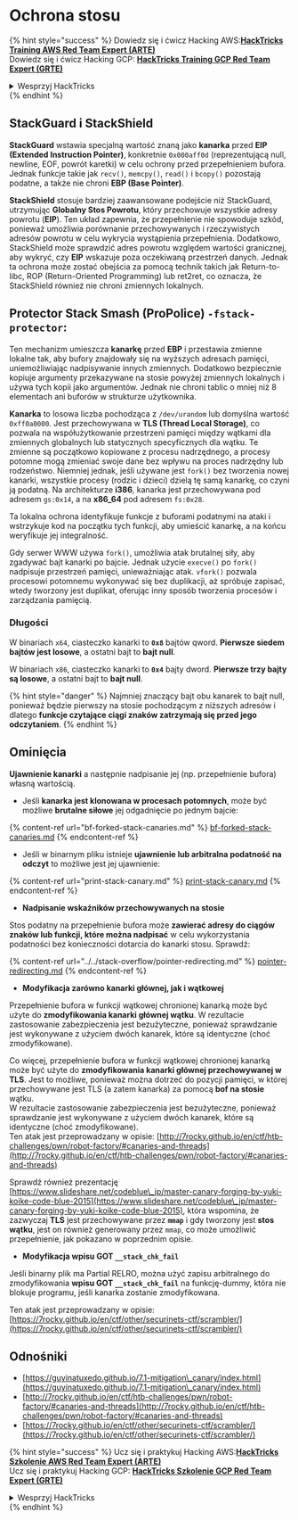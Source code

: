 # Ochrona stosu

{% hint style="success" %}
Dowiedz się i ćwicz Hacking AWS:<img src="/.gitbook/assets/arte.png" alt="" data-size="line">[**HackTricks Training AWS Red Team Expert (ARTE)**](https://training.hacktricks.xyz/courses/arte)<img src="/.gitbook/assets/arte.png" alt="" data-size="line">\
Dowiedz się i ćwicz Hacking GCP: <img src="/.gitbook/assets/grte.png" alt="" data-size="line">[**HackTricks Training GCP Red Team Expert (GRTE)**<img src="/.gitbook/assets/grte.png" alt="" data-size="line">](https://training.hacktricks.xyz/courses/grte)

<details>

<summary>Wesprzyj HackTricks</summary>

* Sprawdź [**plany subskrypcyjne**](https://github.com/sponsors/carlospolop)!
* **Dołącz do** 💬 [**grupy Discord**](https://discord.gg/hRep4RUj7f) lub [**grupy telegramowej**](https://t.me/peass) lub **śledź** nas na **Twitterze** 🐦 [**@hacktricks\_live**](https://twitter.com/hacktricks\_live)**.**
* **Dziel się trikami hakerskimi, przesyłając PR-y do** [**HackTricks**](https://github.com/carlospolop/hacktricks) i [**HackTricks Cloud**](https://github.com/carlospolop/hacktricks-cloud) repozytoriów na githubie.

</details>
{% endhint %}

## **StackGuard i StackShield**

**StackGuard** wstawia specjalną wartość znaną jako **kanarka** przed **EIP (Extended Instruction Pointer)**, konkretnie `0x000aff0d` (reprezentującą null, newline, EOF, powrót karetki) w celu ochrony przed przepełnieniem bufora. Jednak funkcje takie jak `recv()`, `memcpy()`, `read()` i `bcopy()` pozostają podatne, a także nie chroni **EBP (Base Pointer)**.

**StackShield** stosuje bardziej zaawansowane podejście niż StackGuard, utrzymując **Globalny Stos Powrotu**, który przechowuje wszystkie adresy powrotu (**EIP**). Ten układ zapewnia, że przepełnienie nie spowoduje szkód, ponieważ umożliwia porównanie przechowywanych i rzeczywistych adresów powrotu w celu wykrycia wystąpienia przepełnienia. Dodatkowo, StackShield może sprawdzić adres powrotu względem wartości granicznej, aby wykryć, czy **EIP** wskazuje poza oczekiwaną przestrzeń danych. Jednak ta ochrona może zostać obejścia za pomocą technik takich jak Return-to-libc, ROP (Return-Oriented Programming) lub ret2ret, co oznacza, że StackShield również nie chroni zmiennych lokalnych.

## **Protector Stack Smash (ProPolice) `-fstack-protector`:**

Ten mechanizm umieszcza **kanarkę** przed **EBP** i przestawia zmienne lokalne tak, aby bufory znajdowały się na wyższych adresach pamięci, uniemożliwiając nadpisywanie innych zmiennych. Dodatkowo bezpiecznie kopiuje argumenty przekazywane na stosie powyżej zmiennych lokalnych i używa tych kopii jako argumentów. Jednak nie chroni tablic o mniej niż 8 elementach ani buforów w strukturze użytkownika.

**Kanarka** to losowa liczba pochodząca z `/dev/urandom` lub domyślna wartość `0xff0a0000`. Jest przechowywana w **TLS (Thread Local Storage)**, co pozwala na współużytkowanie przestrzeni pamięci między wątkami dla zmiennych globalnych lub statycznych specyficznych dla wątku. Te zmienne są początkowo kopiowane z procesu nadrzędnego, a procesy potomne mogą zmieniać swoje dane bez wpływu na proces nadrzędny lub rodzeństwo. Niemniej jednak, jeśli używane jest `fork()` bez tworzenia nowej kanarki, wszystkie procesy (rodzic i dzieci) dzielą tę samą kanarkę, co czyni ją podatną. Na architekturze **i386**, kanarka jest przechowywana pod adresem `gs:0x14`, a na **x86\_64** pod adresem `fs:0x28`.

Ta lokalna ochrona identyfikuje funkcje z buforami podatnymi na ataki i wstrzykuje kod na początku tych funkcji, aby umieścić kanarkę, a na końcu weryfikuje jej integralność.

Gdy serwer WWW używa `fork()`, umożliwia atak brutalnej siły, aby zgadywać bajt kanarki po bajcie. Jednak użycie `execve()` po `fork()` nadpisuje przestrzeń pamięci, unieważniając atak. `vfork()` pozwala procesowi potomnemu wykonywać się bez duplikacji, aż spróbuje zapisać, wtedy tworzony jest duplikat, oferując inny sposób tworzenia procesów i zarządzania pamięcią.

### Długości

W binariach `x64`, ciasteczko kanarki to **`0x8`** bajtów qword. **Pierwsze siedem bajtów jest losowe**, a ostatni bajt to **bajt null**.

W binariach `x86`, ciasteczko kanarki to **`0x4`** bajty dword. **Pierwsze trzy bajty są losowe**, a ostatni bajt to **bajt null**.

{% hint style="danger" %}
Najmniej znaczący bajt obu kanarek to bajt null, ponieważ będzie pierwszy na stosie pochodzącym z niższych adresów i dlatego **funkcje czytające ciągi znaków zatrzymają się przed jego odczytaniem**.
{% endhint %}

## Ominięcia

**Ujawnienie kanarki** a następnie nadpisanie jej (np. przepełnienie bufora) własną wartością.

* Jeśli **kanarka jest klonowana w procesach potomnych**, może być możliwe **brutalne siłowe** jej odgadnięcie po jednym bajcie:

{% content-ref url="bf-forked-stack-canaries.md" %}
[bf-forked-stack-canaries.md](bf-forked-stack-canaries.md)
{% endcontent-ref %}

* Jeśli w binarnym pliku istnieje **ujawnienie lub arbitralna podatność na odczyt** to możliwe jest jej ujawnienie:

{% content-ref url="print-stack-canary.md" %}
[print-stack-canary.md](print-stack-canary.md)
{% endcontent-ref %}

* **Nadpisanie wskaźników przechowywanych na stosie**

Stos podatny na przepełnienie bufora może **zawierać adresy do ciągów znaków lub funkcji, które można nadpisać** w celu wykorzystania podatności bez konieczności dotarcia do kanarki stosu. Sprawdź:

{% content-ref url="../../stack-overflow/pointer-redirecting.md" %}
[pointer-redirecting.md](../../stack-overflow/pointer-redirecting.md)
{% endcontent-ref %}

* **Modyfikacja zarówno kanarki głównej, jak i wątkowej**

Przepełnienie bufora w funkcji wątkowej chronionej kanarką może być użyte do **zmodyfikowania kanarki głównej wątku**. W rezultacie zastosowanie zabezpieczenia jest bezużyteczne, ponieważ sprawdzanie jest wykonywane z użyciem dwóch kanarek, które są identyczne (choć zmodyfikowane).

Co więcej, przepełnienie bufora w funkcji wątkowej chronionej kanarką może być użyte do **zmodyfikowania kanarki głównej przechowywanej w TLS**. Jest to możliwe, ponieważ można dotrzeć do pozycji pamięci, w której przechowywane jest TLS (a zatem kanarka) za pomocą **bof na stosie** wątku.\
W rezultacie zastosowanie zabezpieczenia jest bezużyteczne, ponieważ sprawdzanie jest wykonywane z użyciem dwóch kanarek, które są identyczne (choć zmodyfikowane).\
Ten atak jest przeprowadzany w opisie: [http://7rocky.github.io/en/ctf/htb-challenges/pwn/robot-factory/#canaries-and-threads](http://7rocky.github.io/en/ctf/htb-challenges/pwn/robot-factory/#canaries-and-threads)

Sprawdź również prezentację [https://www.slideshare.net/codeblue\_jp/master-canary-forging-by-yuki-koike-code-blue-2015](https://www.slideshare.net/codeblue\_jp/master-canary-forging-by-yuki-koike-code-blue-2015), która wspomina, że zazwyczaj **TLS** jest przechowywane przez **`mmap`** i gdy tworzony jest **stos** **wątku**, jest on również generowany przez `mmap`, co może umożliwić przepełnienie, jak pokazano w poprzednim opisie.

* **Modyfikacja wpisu GOT `__stack_chk_fail`**

Jeśli binarny plik ma Partial RELRO, można użyć zapisu arbitralnego do zmodyfikowania **wpisu GOT `__stack_chk_fail`** na funkcję-dummy, która nie blokuje programu, jeśli kanarka zostanie zmodyfikowana.

Ten atak jest przeprowadzany w opisie: [https://7rocky.github.io/en/ctf/other/securinets-ctf/scrambler/](https://7rocky.github.io/en/ctf/other/securinets-ctf/scrambler/)
## Odnośniki

* [https://guyinatuxedo.github.io/7.1-mitigation\_canary/index.html](https://guyinatuxedo.github.io/7.1-mitigation\_canary/index.html)
* [http://7rocky.github.io/en/ctf/htb-challenges/pwn/robot-factory/#canaries-and-threads](http://7rocky.github.io/en/ctf/htb-challenges/pwn/robot-factory/#canaries-and-threads)
* [https://7rocky.github.io/en/ctf/other/securinets-ctf/scrambler/](https://7rocky.github.io/en/ctf/other/securinets-ctf/scrambler/)

{% hint style="success" %}
Ucz się i praktykuj Hacking AWS:<img src="/.gitbook/assets/arte.png" alt="" data-size="line">[**HackTricks Szkolenie AWS Red Team Expert (ARTE)**](https://training.hacktricks.xyz/courses/arte)<img src="/.gitbook/assets/arte.png" alt="" data-size="line">\
Ucz się i praktykuj Hacking GCP: <img src="/.gitbook/assets/grte.png" alt="" data-size="line">[**HackTricks Szkolenie GCP Red Team Expert (GRTE)**<img src="/.gitbook/assets/grte.png" alt="" data-size="line">](https://training.hacktricks.xyz/courses/grte)

<details>

<summary>Wesprzyj HackTricks</summary>

* Sprawdź [**plany subskrypcyjne**](https://github.com/sponsors/carlospolop)!
* **Dołącz do** 💬 [**grupy Discord**](https://discord.gg/hRep4RUj7f) lub [**grupy telegramowej**](https://t.me/peass) lub **śledź** nas na **Twitterze** 🐦 [**@hacktricks\_live**](https://twitter.com/hacktricks\_live)**.**
* **Dziel się trikami hakerskimi, przesyłając PR-y do** [**HackTricks**](https://github.com/carlospolop/hacktricks) i [**HackTricks Cloud**](https://github.com/carlospolop/hacktricks-cloud) github repos.

</details>
{% endhint %}
